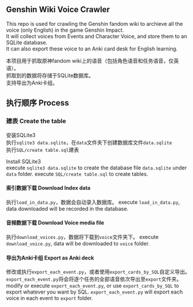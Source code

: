 ## Genshin Wiki Voice Crawler
This repo is used for crawling the Genshin fandom wiki to archieve all the voice (only English) in the game Genshin Impact.  
It will collect voices from Events and Character Voice, and store them to an SQLite database.  
It can also export these voice to an Anki card desk for English learning.  

本项目用于抓取原神fandom wiki上的语音（包括角色语音和任务语音，仅英语）。  
抓取到的数据将存储于SQLite数据库。  
支持导出为Anki卡组。


## 执行顺序  Process

### 建表  Create the table
安装SQLite3  
执行`sqlite3 data.sqlite`，在`data`文件夹下创建数据库文件`data.sqlite`  
执行`SQL/create table.sql`建表

Install SQLite3  
execute `sqlite3 data.sqlite` to create the database file `data.sqlite` under `data` folder.
execute `SQL/create table.sql` to create tables.

#### 索引数据下载   Download Index data
执行`load_in_data.py`，数据会自动录入数据库。
execute `load_in_data.py`, data downloaded will be recorded in the database.


#### 音频数据下载   Download Voice media file
执行`download_voices.py`，数据将下载到`voice`文件夹下。
execute `download_voice.py`, data will be downloaded to `voice` folder.


#### 导出为Anki卡组   Export as Anki deck
修改或执行`export_each_event.py`，或者使用`export_cards_by_SQL`自定义导出。  
`export_each_event.py`将会将逐个任务的全部语音依次导出至`export`文件夹。
modify or execute `export_each_event.py`, or use `export_cards_by_SQL` to export whatever you want by SQL.
`export_each_event.py` will export each voice in each event to `export` folder.



